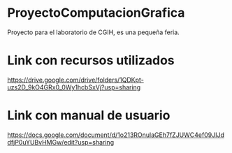 # ProyectoComputacionGrafica
Proyecto para el laboratorio de CGIH, es una pequeña feria.

# Link con recursos utilizados
https://drive.google.com/drive/folders/1QDKpt-uzs2D_9kO4GRx0_0Wy1hcbSxVj?usp=sharing

# Link con manual de usuario
https://docs.google.com/document/d/1o213ROnulaGEh7fZJUWC4ef09JIJddfjP0uYUBvHMGw/edit?usp=sharing

